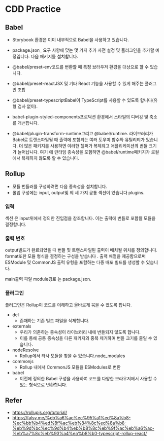 # CDD Practice

## Babel

- Storybook 환경은 이미 내부적으로 Babel을 사용하고 있습니다.
- package.json\_ 요구 사항에 맞는 몇 가지 추가 사전 설정 및 플러그인을 추가할 예정입니다. 다음 패키지를 설치합니다.

- @babel/preset-env코드를 변환할 때 특정 브라우저 환경을 대상으로 할 수 있습니다.
- @babel/preset-reactJSX 및 기타 React 기능을 사용할 수 있게 해주는 플러그인 조합
- @babel/preset-typescriptBabel이 TypeScript를 사용할 수 있도록 합니다(유형 검사 없이).
- babel-plugin-styled-components프로덕션 환경에서 스타일의 디버깅 및 축소를 개선합니다.
- @babel/plugin-transform-runtime그리고 @babel/runtime. 라이브러리가 Babel로 트랜스파일될 때 출력에 포함되는 여러 도우미 함수와 유틸리티가 있습니다. 더 많은 패키지를 사용하면 이러한 헬퍼가 복제되고 애플리케이션의 번들 크기가 늘어납니다. 여기 에 런타임 종속성을 포함하면 @babel/runtime패키지가 로컬에서 복제하지 않도록 할 수 있습니다.

## Rollup

- 모듈 번들러를 구성하려면 다음 종속성을 설치합니다.
- 롤업 구성에는 input, output및 의 세 가지 공통 섹션이 있습니다 plugins.

### 입력

섹션 은 input위에서 정의한 진입점을 참조합니다. 이는 출력에 번들로 포함될 모듈을 결정합니다.

### 출력 번호

output빌드가 완료되었을 때 번들 및 트랜스파일된 출력이 배치될 위치를 정의합니다. format또한 모듈 형식을 결정하는 구성을 받습니다 . 출력 배열을 제공함으로써 ESModule 및 CommonJS 출력 유형을 포함하는 다중 배포 빌드를 생성할 수 있습니다.

main출력 파일 module경로 는 package.json.

### 플러그인

플러그인은 Rollup이 코드를 이해하고 올바르게 묶을 수 있도록 합니다.

- del
  - 존재하는 기존 빌드 파일을 삭제합니다.
- externals
  - 우리가 의존하는 종속성이 라이브러리 내에 번들되지 않도록 합니다.
  - 이를 통해 공통 종속성을 다른 패키지와 중복 제거하여 번들 크기를 줄일 수 있습니다.
- nodeResolve
  - Rollup에서 타사 모듈을 찾을 수 있습니다.node_modules
- commonjs
  - Rollup 내에서 CommonJS 모듈을 ESModules로 변환
- babel
  - 이전에 정의한 Babel 구성을 사용하여 코드를 다양한 브라우저에서 사용할 수 있는 형식으로 변환합니다.

## Refer

- https://rollupjs.org/tutorial/
- https://falsy.me/%eb%a6%ac%ec%95%a1%ed%8a%b8-%ec%bb%b4%ed%8f%ac%eb%84%8c%ed%8a%b8-%eb%9d%bc%ec%9d%b4%eb%b8%8c%eb%9f%ac%eb%a6%ac-%eb%a7%8c%eb%93%a4%ea%b8%b0-typescript-rollup-react/
